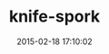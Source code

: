 ---
layout: post
title:  "knife-spork"
repo:   "jonlives/knife-spork"
date:   2015-02-18 17:10:02
gemurl: https://github.com/jonlives/knife-spork
---